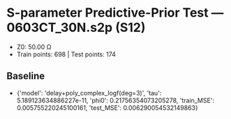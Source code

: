 # S-parameter Predictive-Prior Test — 0603CT_30N.s2p (S12)
- Z0: 50.00 Ω
- Train points: 698  |  Test points: 174

## Baseline
- {'model': 'delay+poly_complex_logf(deg=3)', 'tau': 5.189123634886227e-11, 'phi0': 0.21756354073205278, 'train_MSE': 0.005755220245100161, 'test_MSE': 0.006290054532149863}